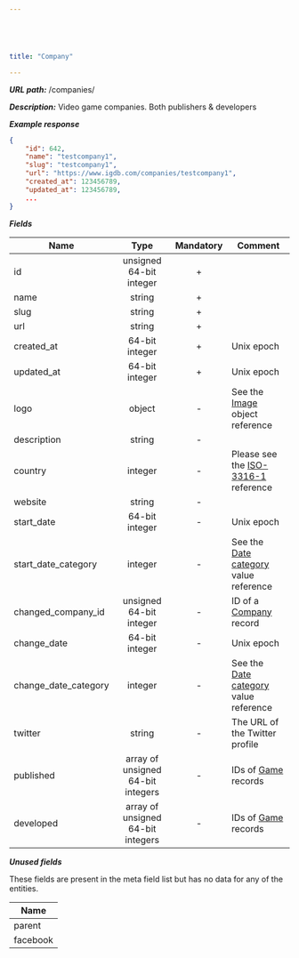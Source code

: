 ```yaml
---





title: "Company"

---
```


***URL path:*** /companies/

***Description:*** Video game companies. Both publishers & developers

***Example response***

```json
{
    "id": 642,
    "name": "testcompany1",
    "slug": "testcompany1",
    "url": "https://www.igdb.com/companies/testcompany1",
    "created_at": 123456789,
    "updated_at": 123456789,
    ...
}
```

***Fields***

| Name                 | Type                              | Mandatory | Comment |
| -------------------- |:---------------------------------:|:---------:| ------- |
| id                   | unsigned 64-bit integer           |     +     ||
| name                 | string                            |     +     ||
| slug                 | string                            |     +     ||
| url                  | string                            |     +     ||
| created_at           | 64-bit integer                    |     +     | Unix epoch |
| updated_at           | 64-bit integer                    |     +     | Unix epoch |
| logo                 | object                            |     -     | See the [Image](../../misc-objects/image) object reference |
| description          | string                            |     -     ||
| country              | integer                           |     -     | Please see the [ISO-3316-1](https://en.wikipedia.org/wiki/ISO_3166-1_numeric) reference |
| website              | string                            |     -     ||
| start_date           | 64-bit integer                    |     -     | Unix epoch |
| start_date_category  | integer                           |     -     | See the [Date category](../../enum-fields/date-category) value reference |
| changed_company_id   | unsigned 64-bit integer           |     -     | ID of a [Company](../company) record |
| change_date          | 64-bit integer                    |     -     | Unix epoch |
| change_date_category | integer                           |     -     | See the [Date category](../../enum-fields/date-category) value reference |
| twitter              | string                            |     -     | The URL of the Twitter profile |
| published            | array of unsigned 64-bit integers |     -     | IDs of [Game](../game) records |
| developed            | array of unsigned 64-bit integers |     -     | IDs of [Game](../game) records |

***Unused fields***

These fields are present in the meta field list but has no data for any of the entities.

| Name |
| ---- |
| parent |
| facebook |
